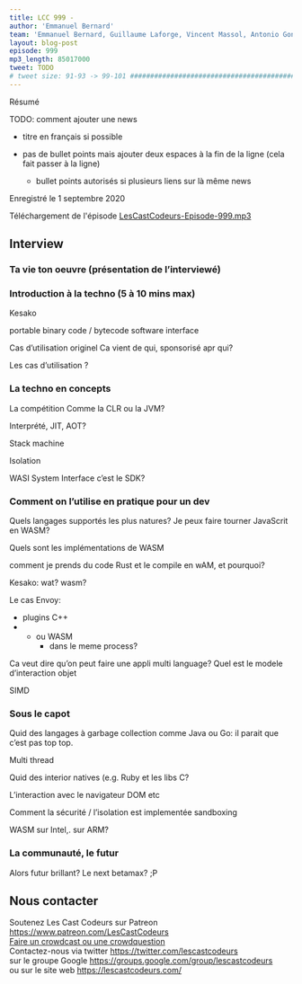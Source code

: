 ```yaml
---
title: LCC 999 - 
author: 'Emmanuel Bernard'
team: 'Emmanuel Bernard, Guillaume Laforge, Vincent Massol, Antonio Goncalves, Arnaud Héritier, Audrey Neveu'
layout: blog-post
episode: 999
mp3_length: 85017000
tweet: TODO
# tweet size: 91-93 -> 99-101 #######################################################################
---
```

Résumé

TODO: comment ajouter une news

* titre en français si possible
* pas de bullet points mais ajouter deux espaces à la fin de la ligne (cela fait passer à la ligne)  

    * bullet points autorisés si plusieurs liens sur là même news

Enregistré le 1 septembre 2020

Téléchargement de l'épisode [LesCastCodeurs-Episode-999.mp3](https://traffic.libsyn.com/lescastcodeurs/LesCastCodeurs-Episode-999.mp3)

## Interview

### Ta vie ton oeuvre (présentation de l’interviewé)

### Introduction à la techno (5 à 10 mins max)

Kesako

portable binary code / bytecode
software interface

Cas d’utilisation originel
Ca vient de qui, sponsorisé apr qui?

Les cas d’utilisation ?

### La techno en concepts

La compétition
Comme la CLR ou la JVM?

Interprété, JIT, AOT?

Stack machine 

Isolation

WASI System Interface
c’est le SDK?

### Comment on l’utilise en pratique pour un dev

Quels langages supportés
les plus natures?
Je peux faire tourner JavaScrit en WASM?

Quels sont les implémentations de WASM

comment je prends du code Rust et le compile en wAM, et pourquoi?

Kesako: wat? wasm? 

Le cas Envoy:
- plugins C++ 
- * ou WASM
	- dans le meme process?

Ca veut dire qu’on peut faire une appli multi language?
Quel est le modele d’interaction objet

SIMD

### Sous le capot

Quid des langages à garbage collection comme Java ou Go: il parait que c’est pas top top.

Multi thread

Quid des interior natives (e.g. Ruby et les libs C?

L’interaction avec le navigateur
DOM etc

Comment la sécurité / l’isolation est implementée
sandboxing

WASM sur Intel,. sur ARM?

### La communauté, le futur

Alors futur brillant?
Le next betamax? ;P

## Nous contacter

Soutenez Les Cast Codeurs sur Patreon <https://www.patreon.com/LesCastCodeurs>  
[Faire un crowdcast ou une crowdquestion](https://lescastcodeurs.com/crowdcasting/)  
Contactez-nous via twitter <https://twitter.com/lescastcodeurs>  
sur le groupe Google <https://groups.google.com/group/lescastcodeurs>  
ou sur le site web <https://lescastcodeurs.com/>
<!-- vim: set spelllang=fr : -->